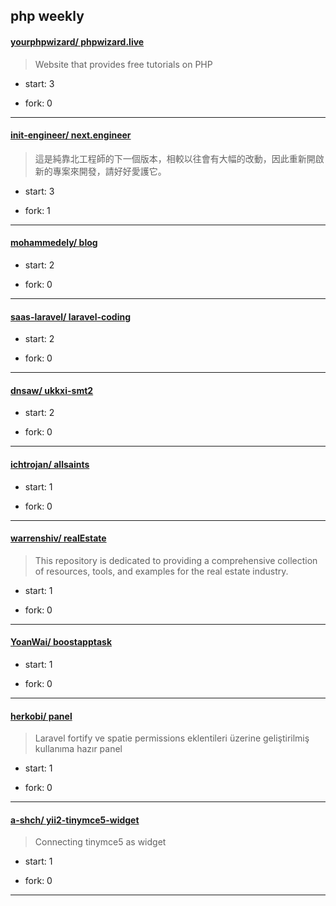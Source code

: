 ## php weekly

#### [yourphpwizard/ phpwizard.live](https://github.com/yourphpwizard/phpwizard.live)
>  Website that provides free tutorials on PHP
+ start: 3
+ fork: 0
---
#### [init-engineer/ next.engineer](https://github.com/init-engineer/next.engineer)
>  這是純靠北工程師的下一個版本，相較以往會有大幅的改動，因此重新開啟新的專案來開發，請好好愛護它。
+ start: 3
+ fork: 1
---
#### [mohammedely/ blog](https://github.com/mohammedely/blog)
>  
+ start: 2
+ fork: 0
---
#### [saas-laravel/ laravel-coding](https://github.com/saas-laravel/laravel-coding)
>  
+ start: 2
+ fork: 0
---
#### [dnsaw/ ukkxi-smt2](https://github.com/dnsaw/ukkxi-smt2)
>  
+ start: 2
+ fork: 0
---
#### [ichtrojan/ allsaints](https://github.com/ichtrojan/allsaints)
>  
+ start: 1
+ fork: 0
---
#### [warrenshiv/ realEstate](https://github.com/warrenshiv/realEstate)
>  This repository is dedicated to providing a comprehensive collection of resources, tools, and examples for the real estate industry.
+ start: 1
+ fork: 0
---
#### [YoanWai/ boostapptask](https://github.com/YoanWai/boostapptask)
>  
+ start: 1
+ fork: 0
---
#### [herkobi/ panel](https://github.com/herkobi/panel)
>  Laravel fortify ve spatie permissions eklentileri üzerine geliştirilmiş kullanıma hazır panel
+ start: 1
+ fork: 0
---
#### [a-shch/ yii2-tinymce5-widget](https://github.com/a-shch/yii2-tinymce5-widget)
>  Connecting tinymce5 as widget
+ start: 1
+ fork: 0
---
